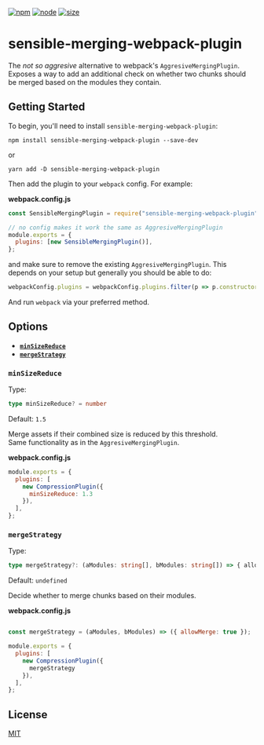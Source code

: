 [![npm][npm]][npm-url]
[![node][node]][node-url]
[![size][size]][size-url]

# sensible-merging-webpack-plugin

The *not so aggresive* alternative to webpack's `AggresiveMergingPlugin`.  
Exposes a way to add an additional check on whether two chunks should be merged based on the modules they contain.

## Getting Started

To begin, you'll need to install `sensible-merging-webpack-plugin`:

```console
npm install sensible-merging-webpack-plugin --save-dev
```

or

```console
yarn add -D sensible-merging-webpack-plugin
```

Then add the plugin to your `webpack` config. For example:

**webpack.config.js**

```js
const SensibleMergingPlugin = require("sensible-merging-webpack-plugin");

// no config makes it work the same as AggresiveMergingPlugin
module.exports = {
  plugins: [new SensibleMergingPlugin()],
};
```

and make sure to remove the existing `AggresiveMergingPlugin`. This depends on your setup but generally you should be able to do:

```js
webpackConfig.plugins = webpackConfig.plugins.filter(p => p.constructor.name !== 'AggressiveMergingPlugin')
```

And run `webpack` via your preferred method.

## Options

- **[`minSizeReduce`](#minSizeReduce)**
- **[`mergeStrategy`](#mergeStrategy)**

### `minSizeReduce`

Type:

```ts
type minSizeReduce? = number
```

Default: `1.5`

Merge assets if their combined size is reduced by this threshold.  
Same functionality as in the `AggresiveMergingPlugin`.

**webpack.config.js**

```js
module.exports = {
  plugins: [
    new CompressionPlugin({
      minSizeReduce: 1.3
    }),
  ],
};
```

### `mergeStrategy`

Type:

```ts
type mergeStrategy?: (aModules: string[], bModules: string[]) => { allowMerge: boolean, reason?: string }
```

Default: `undefined`

Decide whether to merge chunks based on their modules.

**webpack.config.js**

```js

const mergeStrategy = (aModules, bModules) => ({ allowMerge: true });

module.exports = {
  plugins: [
    new CompressionPlugin({
      mergeStrategy
    }),
  ],
};
```

## License

[MIT](./LICENSE)

[npm]: https://img.shields.io/npm/v/sensible-merging-webpack-plugin.svg
[npm-url]: https://npmjs.com/package/sensible-merging-webpack-plugin
[node]: https://img.shields.io/node/v/sensible-merging-webpack-plugin.svg
[node-url]: https://nodejs.org
[size]: https://packagephobia.now.sh/badge?p=sensible-merging-webpack-plugin
[size-url]: https://packagephobia.now.sh/result?p=sensible-merging-webpack-plugin